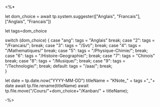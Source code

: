 


<%*

let dom_choice = await tp.system.suggester(["Anglais", "Francais"], ["Anglais", "Francais"])


let tags=dom_choice

switch (dom_choice) { 
	case "ang": 
		tags = "Anglais" 
		break; 
	case "2": 
		tags = "/Francais/"; 
		break; 
	case "3": 
		tags = "/Svt/"; 
		break; 
	case "4": 
		tags = "/Mathematiques/" 
		break; 
	case "5": 
		tags = "/Physique-Chimie/"; 
		break; 
	case "6": 
		tags = "/Histoire-Geographie/"; 
		break;
	case "7": 
		tags = "Chinois" 
		break; 
	case "8": 
		tags = "/Musique/"; 
		break; 
	case "9": 
		tags = "/Technologie/"; 
		break; 
	default:
		tags = "/aaa/"; 
		break; 	
	}


let date = tp.date.now("YYYY-MM-DD")
titleName = "KNote_" + tags +"_"+ date
await tp.file.rename(titleName)
await tp.file.move("/Cours/"+dom_choice+"/Kanban/" + titleName);




-%>



